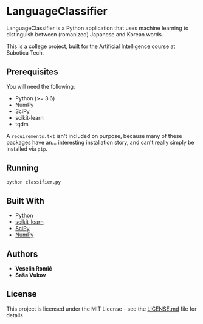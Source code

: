 # LanguageClassifier

LanguageClassifier is a Python application that uses machine learning to distinguish between (romanized) Japanese and Korean words.

This is a college project, built for the Artificial Intelligence course at Subotica Tech.

## Prerequisites

You will need the following:

- Python (>= 3.6)
- NumPy
- SciPy
- scikit-learn
- tqdm

A `requirements.txt` isn't included on purpose, because many of these packages have an... interesting installation story, and can't really simply be installed via `pip`.

## Running

```bash
python classifier.py
```

## Built With

* [Python](https://www.python.org/)
* [scikit-learn](http://scikit-learn.org/stable/index.html)
* [SciPy](https://www.scipy.org/)
* [NumPy](http://www.numpy.org/)

## Authors

* **Veselin Romić**
* **Saša Vukov**

## License

This project is licensed under the MIT License - see the [LICENSE.md](LICENSE.md) file for details
